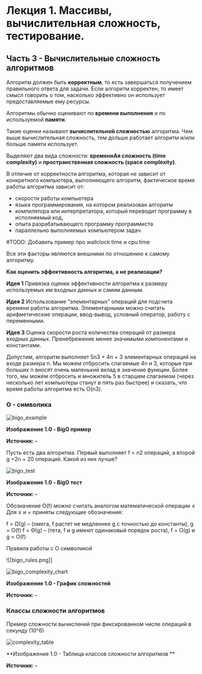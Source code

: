 # Лекция 1.  Массивы, вычислительная сложность, тестирование.

## Часть 3 -  Вычислительные сложность алгоритмов

Алгоритм должен быть **корректным**, то есть завершаться получением правильного ответа для задачи. Если алгоритм корректен, то имеет смысл говорить о том, насколько эффективно он использует предоставляемые ему ресурсы. 

Алгоритмы обычно оценивают по **времени выполнения** и по используемой **памяти**. 

Такие оценки называют **вычислительной сложностью** алгоритма. Чем выше вычислительная сложность, тем дольше работает алгоритм и/или больше памяти использует. 

Выделяют два вида сложности: **временнАя сложность (time complexity)** и **пространственная сложность (space complexity)**.

В отличие от корректности алгоритма, которая не зависит от конкретного компьютера, выполняющего алгоритм, фактическое время работы алгоритма зависит от:

- скорости работы компьютера
- языка программирования, на котором реализован алгоритм
- компилятора или интерпретатора, который переводит программу в исполняемый код,
- опыта разрабатывающего программу программиста
- параллельно выполняемых компьютером задач

#TODO: Добавить пример про wallclock time и cpu time

Все эти факторы являются внешними по отношению к самому алгоритму.


**Как оценить эффективность алгоритма, а не реализации?**

**Идея 1** 
Привязка оценки эффективности алгоритма к размеру используемых им входных данных и самим данным.

**Идея 2** 
Использование  ”элементарных” операций для подсчета времени работы алгоритма.  Элементарными можно считать арифметические операции, ввод-вывод, условный оператор, работу с переменными.

**Идея 3** 
Оценка скорости роста количества операций от размера входных данных. Пренебрежение менее значимыми компонентами и константами.

Допустим, алгоритм выполняет 5n3 + 4n + 3 элементарных операций на входе размера n. Мы можем отбросить слагаемые 4n и 3, которые при больших n вносят очень маленький вклад в значение функции. Более того, мы можем отбросить и множитель 5 в старшем слагаемом (через несколько лет компьютеры станут в пять раз быстрее) и сказать, что время работы алгоритма есть O(n3).

### O - символика

![bigo_example](bigo_example.png)

**Изображение 1.0 - BigO пример**

**Источник: -**


Пусть есть два алгоритма. Первый выполняет f = n2 операций, а второй g =2n + 20 операций. Какой из них лучше?

![bigo_test](bigo_test.png)

**Изображение 1.0 - BigO тест**

**Источник: -**

Обозначение O(f) можно считать аналогом математической операции ≤
Для ≥ и = приняты следующие обозначения:

f = Ω(g) – (омега, f растет не медленнее g с точностью до константы), g = O(f)
f = ϴ(g) – (тета, f и g имеют одинаковый порядок роста), f = O(g) и g = O(f)

Правила работы с O символикой

![[bigo_rules.png]]


![bigo_complexity_chart](bigo_complexity_chart.png)

**Изображение 1.0 - График сложностей**

**Источник: -**


### Классы сложности алгоритмов

Пример сложности вычислений при фиксированном числе операций в секунду (10^6)

![complexity_table](complexity_table.png)

**Изображение 1.0 - Таблица классов сложности алгоритмов **

**Источник: -**




